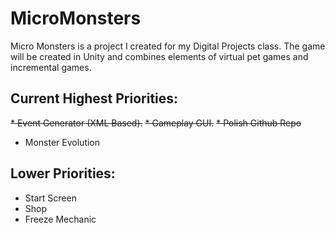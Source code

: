 # MicroMonsters
Micro Monsters is a project I created for my Digital Projects class. The game will be created in Unity and combines elements of virtual pet games and incremental games.

## Current Highest Priorities:

~~* Event Generator (XML Based).~~
~~* Gameplay GUI.~~
~~* Polish Github Repo~~
* Monster Evolution

## Lower Priorities:
* Start Screen
* Shop
* Freeze Mechanic


